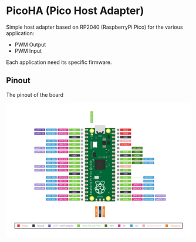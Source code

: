 # PicoHA (Pico Host Adapter)

Simple host adapter based on RP2040 (RaspberryPi Pico) for the various application:

- PWM Output
- PWM Input

Each application need its specific firmware.


## Pinout

The pinout of the board

![](img/raspberry-pi-pico-pinout.png)

